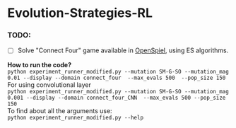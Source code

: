 # Evolution-Strategies-RL
### TODO:
- [ ] Solve "Connect Four" game available in <a href="https://github.com/deepmind/open_spiel">OpenSpiel</a>, using ES algorithms.

**How to run the code?** <br>
`python experiment_runner_modified.py --mutation SM-G-SO --mutation_mag 0.01 --display --domain connect_four  --max_evals 500  --pop_size 150` <br>
For using convolutional layer <br>
`python experiment_runner_modified.py --mutation SM-G-SO --mutation_mag 0.001 --display --domain connect_four_CNN  --max_evals 500 --pop_size 150` <br>
To find about all the arguments use: <br>
`python experiment_runner_modified.py --help` <br>

